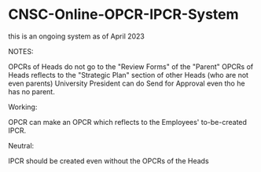 # CNSC-Online-OPCR-IPCR-System

this is an ongoing system as of April 2023

NOTES:

OPCRs of Heads do not go to the "Review Forms" of the "Parent"
OPCRs of Heads reflects to the "Strategic Plan" section of other Heads (who are not even parents)
University President can do Send for Approval even tho he has no parent.

Working:

OPCR can make an OPCR which reflects to the Employees' to-be-created IPCR.


Neutral: 

IPCR should be created even without the OPCRs of the Heads
